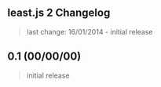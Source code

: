 ## least.js 2 Changelog
> last change: 16/01/2014 - initial release

## 0.1 (00/00/00)
> initial release
